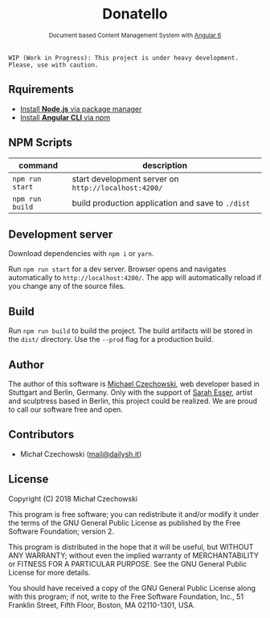 <div align="center">
  <h1>Donatello</h1>  
  <small>Document based Content Management System with <a href="//github.com/angular/angular" target="_blank">Angular 6</a></small>
</div>

<br>

```
WIP (Work in Progress): This project is under heavy development. Please, use with caution.
```

## Rquirements

- [Install **Node.js** via package manager](//nodejs.org/en/download/package-manager/)
- [Install **Angular CLI** via npm](//angular.io/guide/quickstart)

## NPM Scripts

| command          | description                                                     |
|------------------|-----------------------------------------------------------------|
| `npm run start`  | start development server on `http://localhost:4200/`            |
| `npm run build`  | build production application and save to `./dist`               |

## Development server

Download dependencies with `npm i` or `yarn`.

Run `npm run start` for a dev server. Browser opens and navigates automatically to `http://localhost:4200/`. The app will automatically reload if you change any of the source files.

## Build

Run `npm run build` to build the project. The build artifacts will be stored in the `dist/` directory. Use the `--prod` flag for a production build.

## Author

The author of this software is [Michael Czechowski](//dailysh.it), web developer based in Stuttgart and Berlin, Germany. Only with the support of [Sarah Esser](//sarahesser.de), artist and sculptress based in Berlin, this project could be realized. We are proud to call our software free and open.

## Contributors

- Michał Czechowski (<mail@dailysh.it>)

## License

Copyright (C) 2018 Michał Czechowski

This program is free software; you can redistribute it and/or modify it under the terms of the GNU General Public License as published by the Free Software Foundation; version 2.

This program is distributed in the hope that it will be useful, but WITHOUT ANY WARRANTY; without even the implied warranty of MERCHANTABILITY or FITNESS FOR A PARTICULAR PURPOSE. See the GNU General Public License for more details.

You should have received a copy of the GNU General Public License along with this program; if not, write to the Free Software Foundation, Inc., 51 Franklin Street, Fifth Floor, Boston, MA 02110-1301, USA.

